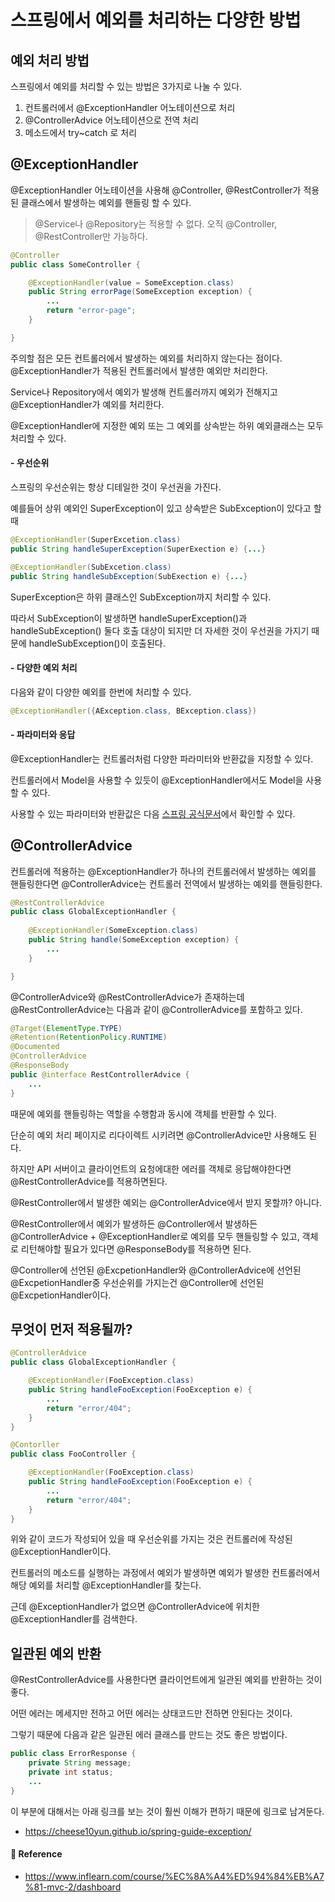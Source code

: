 # 스프링에서 예외를 처리하는 다양한 방법  

## 예외 처리 방법  

스프링에서 예외를 처리할 수 있는 방법은 3가지로 나눌 수 있다.  

1. 컨트롤러에서 @ExceptionHandler 어노테이션으로 처리
2. @ControllerAdvice 어노테이션으로 전역 처리
3. 메소드에서 try~catch 로 처리

## @ExceptionHandler  

@ExceptionHandler 어노테이션을 사용해 @Controller, @RestController가 적용된 클래스에서 발생하는 예외를 핸들링 할 수 있다.  

> @Service나 @Repository는 적용할 수 없다. 오직 @Controller, @RestController만 가능하다.

```java
@Controller
public class SomeController {

    @ExceptionHandler(value = SomeException.class)
    public String errorPage(SomeException exception) {
        ...
        return "error-page";
    }

}
```

주의할 점은 모든 컨트롤러에서 발생하는 예외를 처리하지 않는다는 점이다. @ExceptionHandler가 적용된 컨트롤러에서 발생한 예외만 처리한다.  

Service나 Repository에서 예외가 발생해 컨트롤러까지 예외가 전해지고 @ExceptionHandler가 예외를 처리한다.  

@ExceptionHandler에 지정한 예외 또는 그 예외를 상속받는 하위 예외클래스는 모두 처리할 수 있다.  

#### - 우선순위  

스프링의 우선순위는 항상 디테일한 것이 우선권을 가진다.  

예를들어 상위 예외인 SuperException이 있고 상속받은 SubException이 있다고 할 때  

```java
@ExceptionHandler(SuperExcetion.class)
public String handleSuperException(SuperExection e) {...}

@ExceptionHandler(SubExcetion.class)
public String handleSubException(SubExection e) {...}
```

SuperException은 하위 클래스인 SubException까지 처리할 수 있다.  

따라서 SubException이 발생하면 handleSuperException()과 handleSubException() 둘다 호출 대상이 되지만 더 자세한 것이 우선권을 가지기 때문에 handleSubException()이 호출된다.  

#### - 다양한 예외 처리  

다음와 같이 다양한 예외를 한번에 처리할 수 있다.  

```java
@ExceptionHandler({AException.class, BException.class})
```

#### - 파라미터와 응답  

@ExceptionHandler는 컨트롤러처럼 다양한 파라미터와 반환값을 지정할 수 있다.  

컨트롤러에서 Model을 사용할 수 있듯이 @ExceptionHandler에서도 Model을 사용할 수 있다.  

사용할 수 있는 파라미터와 반환값은 다음 [스프링 공식문서](https://docs.spring.io/spring-framework/docs/current/reference/html/web.html#mvc-ann-exceptionhandler-args)에서 확인할 수 있다.  

## @ControllerAdvice  

컨트롤러에 적용하는 @ExceptionHandler가 하나의 컨트롤러에서 발생하는 예외를 핸들링한다면 @ControllerAdvice는 컨트롤러 전역에서 발생하는 예외를 핸들링한다.  

```java
@RestControllerAdvice
public class GlobalExceptionHandler {
    
    @ExceptionHandler(SomeException.class)
    public String handle(SomeException exception) {
        ...
    }

}
```

@ControllerAdvice와 @RestControllerAdvice가 존재하는데 @RestControllerAdvice는 다음과 같이 @ControllerAdvice를 포함하고 있다.  

```java
@Target(ElementType.TYPE) 
@Retention(RetentionPolicy.RUNTIME) 
@Documented 
@ControllerAdvice 
@ResponseBody
public @interface RestControllerAdvice {
    ...
}
```

때문에 예외를 핸들링하는 역할을 수행함과 동시에 객체를 반환할 수 있다.  

단순히 예외 처리 페이지로 리다이렉트 시키려면 @ControllerAdvice만 사용해도 된다.  

하지만 API 서버이고 클라이언트의 요청에대한 에러를 객체로 응답해야한다면 @RestControllerAdvice를 적용하면된다.  

@RestController에서 발생한 예외는 @ControllerAdvice에서 받지 못할까? 아니다.  

@RestController에서 예외가 발생하든 @Controller에서 발생하든 @ControllerAdvice + @ExceptionHandler로 예외를 모두 핸들링할 수 있고, 객체로 리턴해야할 필요가 있다면 @ResponseBody를 적용하면 된다.  

@Controller에 선언된 @ExcpetionHandler와 @ControllerAdvice에 선언된 @ExcpetionHandler중 우선순위를 가지는건 @Controller에 선언된 @ExcpetionHandler이다.  

## 무엇이 먼저 적용될까?  

```java
@ControllerAdvice
public class GlobalExceptionHandler {

    @ExceptionHandler(FooException.class)
    public String handleFooException(FooException e) {
        ...
        return "error/404";
    }
}

@Contorller
public class FooController {

    @ExceptionHandler(FooException.class)
    public String handleFooException(FooException e) {
        ...
        return "error/404";
    }
}
```

위와 같이 코드가 작성되어 있을 때 우선순위를 가지는 것은 컨트롤러에 작성된 @ExceptionHandler이다.  

컨트롤러의 메소드를 실행하는 과정에서 예외가 발생하면 예외가 발생한 컨트롤러에서 해당 예외를 처리할 @ExceptionHandler를 찾는다.  

근데 @ExceptionHandler가 없으면 @ControllerAdvice에 위치한 @ExceptionHandler를 검색한다.  

## 일관된 예외 반환  

@RestControllerAdvice를 사용한다면 클라이언트에게 일관된 예외를 반환하는 것이 좋다.  

어떤 에러는 메세지만 전하고 어떤 에러는 상태코드만 전하면 안된다는 것이다.  

그렇기 때문에 다음과 같은 일관된 에러 클래스를 만드는 것도 좋은 방법이다.  

```java
public class ErrorResponse {
    private String message;
    private int status;
    ...
}
```

이 부분에 대해서는 아래 링크를 보는 것이 훨씬 이해가 편하기 때문에 링크로 남겨둔다.  

- <https://cheese10yun.github.io/spring-guide-exception/>

#### 📌 Reference  

- <https://www.inflearn.com/course/%EC%8A%A4%ED%94%84%EB%A7%81-mvc-2/dashboard>